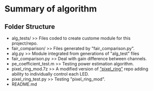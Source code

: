 # Summary of algorithm

## Folder Structure

- alg_tests/ >> Files coded to create custome module for this project/repo.
- fair_comparison/ >> Files generated by "fair_comparison.py".
- alg.py >> Module integrated from generations of "alg_test" files
- fair_comparison.py >> Deal with gain difference between channels.
- pe_coefficient_test.m >> Testing power estimation algorithm.
- pixel_ring_mod.7z >> A modified version of ["pixel_ring"](https://github.com/respeaker/pixel_ring) repo adding ability to individually control each LED.
- pixel_ring_test.py >> Testing "pixel_ring_mod".
- README.md
